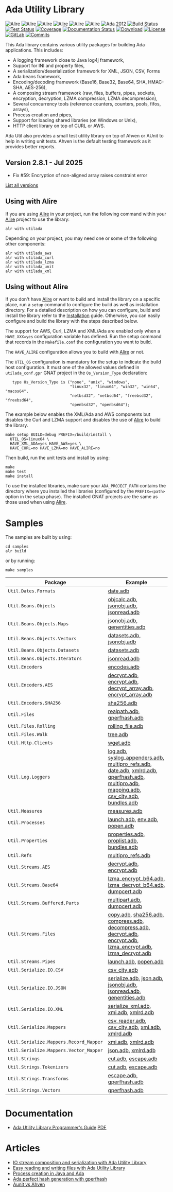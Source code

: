 # Ada Utility Library

[![Alire](https://img.shields.io/endpoint?url=https://alire.ada.dev/badges/utilada.json)](https://alire.ada.dev/crates/utilada)
[![Alire](https://img.shields.io/endpoint?url=https://alire.ada.dev/badges/utilada_lzma.json)](https://alire.ada.dev/crates/utilada_lzma)
[![Alire](https://img.shields.io/endpoint?url=https://alire.ada.dev/badges/utilada_curl.json)](https://alire.ada.dev/crates/utilada_curl)
[![Alire](https://img.shields.io/endpoint?url=https://alire.ada.dev/badges/utilada_unit.json)](https://alire.ada.dev/crates/utilada_unit)
[![Alire](https://img.shields.io/endpoint?url=https://alire.ada.dev/badges/utilada_xml.json)](https://alire.ada.dev/crates/utilada_xml)
[![Alire](https://img.shields.io/endpoint?url=https://alire.ada.dev/badges/utilada_aws.json)](https://alire.ada.dev/crates/utilada_aws)
[![Ada 2012](https://img.shields.io/badge/2012-inside-green?logo=ada&logoColor=white&logoSize=auto)](https://adaic.org/ada-resources/standards/ada12)
[![Build Status](https://img.shields.io/endpoint?url=https://porion.vacs.fr/porion/api/v1/projects/ada-util/badges/build.json)](https://porion.vacs.fr/porion/projects/view/ada-util/summary)
[![Test Status](https://img.shields.io/endpoint?url=https://porion.vacs.fr/porion/api/v1/projects/ada-util/badges/tests.json)](https://porion.vacs.fr/porion/projects/view/ada-util/xunits)
[![Coverage](https://img.shields.io/endpoint?url=https://porion.vacs.fr/porion/api/v1/projects/ada-util/badges/coverage.json)](https://porion.vacs.fr/porion/projects/view/ada-util/summary)
[![Documentation Status](https://readthedocs.org/projects/ada-util/badge/?version=latest)](https://ada-util.readthedocs.io/en/latest/?badge=latest)
[![Download](https://img.shields.io/badge/download-2.8.0-brightgreen.svg)](http://download.vacs.fr/ada-util/ada-util-2.8.0.tar.gz)
[![License](https://img.shields.io/badge/license-APACHE2-blue.svg)](LICENSE)
[![GitLab](https://img.shields.io/badge/repo-GitLab-6C488A.svg)](https://gitlab.com/stcarrez/ada-util)
[![Commits](https://img.shields.io/github/commits-since/stcarrez/ada-util/2.8.0.svg)](Commits)

This Ada library contains various utility packages for building
Ada applications.  This includes:

* A logging framework close to Java log4j framework,
* Support for INI and property files,
* A serialization/deserialization framework for XML, JSON, CSV, Forms
* Ada beans framework,
* Encoding/decoding framework (Base16, Base32, Base64, SHA, HMAC-SHA, AES-256),
* A composing stream framework (raw, files, buffers, pipes, sockets, encryption, decryption, LZMA compression, LZMA decompression),
* Several concurrency tools (reference counters, counters, pools, fifos, arrays),
* Process creation and pipes,
* Support for loading shared libraries (on Windows or Unix),
* HTTP client library on top of CURL or AWS.

Ada Util also provides a small test utility library on top of
Ahven or AUnit to help in writing unit tests.  Ahven is the default testing
framework as it provides better reports.

## Version 2.8.1  - Jul 2025
  - Fix #59: Encryption of non-aligned array raises constraint error

[List all versions](https://github.com/stcarrez/ada-util/blob/master/NEWS.md)

## Using with Alire

If you are using [Alire](https://alire.ada.dev/) in your project, run the following command
within your [Alire](https://alire.ada.dev/) project to use the library:

```
alr with utilada
```

Depending on your project, you may need one or some of the following other components:

```
alr with utilada_aws
alr with utilada_curl
alr with utilada_lzma
alr with utilada_unit
alr with utilada_xml
```

## Using without Alire

If you don't have [Alire](https://alire.ada.dev/) or want to build and install the library
on a specific place, run a `setup` command to configure the build as well as installation
directory.
For a detailed description on how you can configure, build and install the library
refer to the [Installation](https://ada-util.readthedocs.io/en/latest/Installation/) guide.
Otherwise, you can easily configure and build the library with the steps described below.

The support for AWS, Curl, LZMA and XML/Ada are enabled only when a `HAVE_XXX=yes` configuration
variable has defined.  Run the setup command that records in the `Makefile.conf` the configuration
you want to build.

The `HAVE_ALIRE` configuration allows you to build with [Alire](https://alire.ada.dev/) or not.

The `UTIL_OS` configuration is mandatory for the setup to indicate the build host configuration.
It must one of the allowed values defined in `utilada_conf.gpr` GNAT project in the
`Os_Version_Type` declaration:

```
   type Os_Version_Type is ("none", "unix", "windows",
                            "linux32", "linux64", "win32", "win64", "macos64",
                            "netbsd32", "netbsd64", "freebsd32", "freebsd64",
                            "openbsd32", "openbsd64");
```

The example below enables the XML/Ada and AWS components but disables
the Curl and LZMA support and disables the use of [Alire](https://alire.ada.dev/) to build
the library.

```
make setup BUILD=debug PREFIX=/build/install \
  UTIL_OS=linux64 \
  HAVE_XML_ADA=yes HAVE_AWS=yes \
  HAVE_CURL=no HAVE_LZMA=no HAVE_ALIRE=no
```

Then build, run the unit tests and install by using:

```
make
make test
make install
```

To use the installed libraries, make sure your `ADA_PROJECT_PATH` contains the directory
where you installed the libraries (configured by the `PREFIX=<path>` option in the setup phase).
The installed GNAT projects are the same as those used when using [Alire](https://alire.ada.dev/).

# Samples

The samples are built by using:
```
cd samples
alr build
```   

or by running:

```
make samples
```


| Package              | Example                                                                      |
|----------------------|------------------------------------------------------------------------------|
| `Util.Dates.Formats` | [date.adb](https://github.com/stcarrez/ada-util/tree/master/samples/src/date.adb)|
| `Util.Beans.Objects` | [objcalc.adb](https://github.com/stcarrez/ada-util/tree/master/samples/src/objcalc.adb), [jsonobj.adb](https://github.com/stcarrez/ada-util/tree/master/samples/src/jsonobj.adb), [jsonread.adb](https://github.com/stcarrez/ada-util/tree/master/samples/src/jsonread.adb)|
| `Util.Beans.Objects.Maps` | [jsonobj.adb](https://github.com/stcarrez/ada-util/tree/master/samples/src/jsonobj.adb), [genentities.adb](https://github.com/stcarrez/ada-util/tree/master/samples/src/genentities.adb)|
| `Util.Beans.Objects.Vectors` | [datasets.adb](https://github.com/stcarrez/ada-util/tree/master/samples/src/datasets.adb), [jsonobj.adb](https://github.com/stcarrez/ada-util/tree/master/samples/src/jsonobj.adb)|
| `Util.Beans.Objects.Datasets` | [datasets.adb](https://github.com/stcarrez/ada-util/tree/master/samples/src/datasets.adb)|
| `Util.Beans.Objects.Iterators` | [jsonread.adb](https://github.com/stcarrez/ada-util/tree/master/samples/src/jsonread.adb)|
| `Util.Encoders` | [encodes.adb](https://github.com/stcarrez/ada-util/tree/master/samples/src/encodes.adb) |
| `Util.Encoders.AES` | [decrypt.adb](https://github.com/stcarrez/ada-util/tree/master/samples/src/decrypt.adb), [encrypt.adb](https://github.com/stcarrez/ada-util/tree/master/samples/src/encrypt.adb), [decrypt_array.adb](https://github.com/stcarrez/ada-util/tree/master/samples/src/decrypt_array.adb), [encrypt_array.adb](https://github.com/stcarrez/ada-util/tree/master/samples/src/encrypt_array.adb) |
| `Util.Encoders.SHA256` | [sha256.adb](https://github.com/stcarrez/ada-util/tree/master/samples/src/sha256.adb) |
| `Util.Files` | [realpath.adb](https://github.com/stcarrez/ada-util/tree/master/samples/src/realpath.adb), [gperfhash.adb](https://github.com/stcarrez/ada-util/tree/master/samples/src/gperfhash.adb) |
| `Util.Files.Rolling` | [rolling_file.adb](https://github.com/stcarrez/ada-util/tree/master/samples/src/rolling_file.adb) |
| `Util.Files.Walk` | [tree.adb](https://github.com/stcarrez/ada-util/tree/master/samples/src/tree.adb) |
| `Util.Http.Clients` | [wget.adb](https://github.com/stcarrez/ada-util/tree/master/samples/src/wget.adb) |
| `Util.Log.Loggers` | [log.adb](https://github.com/stcarrez/ada-util/tree/master/samples/src/log.adb), [syslog_appenders.adb](https://github.com/stcarrez/ada-util/tree/master/samples/src/syslog_appenders.adb), [multipro_refs.adb](https://github.com/stcarrez/ada-util/tree/master/samples/src/multipro_refs.adb), [date.adb](https://github.com/stcarrez/ada-util/tree/master/samples/src/date.adb), [xmlrd.adb](https://github.com/stcarrez/ada-util/tree/master/samples/src/xmlrd.adb), [gperfhash.adb](https://github.com/stcarrez/ada-util/tree/master/samples/src/gperfhash.adb), [multipro.adb](https://github.com/stcarrez/ada-util/tree/master/samples/src/multipro.adb), [mapping.adb](https://github.com/stcarrez/ada-util/tree/master/samples/src/mapping.adb), [csv_city.adb](https://github.com/stcarrez/ada-util/tree/master/samples/src/csv_city.adb), [bundles.adb](https://github.com/stcarrez/ada-util/tree/master/samples/src/bundles.adb) |
| `Util.Measures` | [measures.adb](https://github.com/stcarrez/ada-util/tree/master/samples/src/measures.adb) |
| `Util.Processes` | [launch.adb](https://github.com/stcarrez/ada-util/tree/master/samples/src/launch.adb), [env.adb](https://github.com/stcarrez/ada-util/tree/master/samples/src/env.adb), [popen.adb](https://github.com/stcarrez/ada-util/tree/master/samples/src/popen.adb) |
| `Util.Properties` | [properties.adb](https://github.com/stcarrez/ada-util/tree/master/samples/src/properties.adb), [proplist.adb](https://github.com/stcarrez/ada-util/tree/master/samples/src/proplist.adb), [bundles.adb](https://github.com/stcarrez/ada-util/tree/master/samples/src/bundles.adb) |
| `Util.Refs` | [multipro_refs.adb](https://github.com/stcarrez/ada-util/tree/master/samples/src/multipro_refs.adb) |
| `Util.Streams.AES` | [decrypt.adb](https://github.com/stcarrez/ada-util/tree/master/samples/src/decrypt.adb), [encrypt.adb](https://github.com/stcarrez/ada-util/tree/master/samples/src/encrypt.adb) |
| `Util.Streams.Base64` | [lzma_encrypt_b64.adb](https://github.com/stcarrez/ada-util/tree/master/samples/src/lzma_encrypt_b64.adb), [lzma_decrypt_b64.adb](https://github.com/stcarrez/ada-util/tree/master/samples/src/lzma_decrypt_b64.adb), [dumpcert.adb](https://github.com/stcarrez/ada-util/tree/master/samples/src/dumpcert.adb) |
| `Util.Streams.Buffered.Parts` | [multipart.adb](https://github.com/stcarrez/ada-util/tree/master/samples/src/multipart.adb), [dumpcert.adb](https://github.com/stcarrez/ada-util/tree/master/samples/src/dumpcert.adb) |
| `Util.Streams.Files` | [copy.adb](https://github.com/stcarrez/ada-util/tree/master/samples/src/copy.adb), [sha256.adb](https://github.com/stcarrez/ada-util/tree/master/samples/src/sha256.adb), [compress.adb](https://github.com/stcarrez/ada-util/tree/master/samples/src/compress.adb), [decompress.adb](https://github.com/stcarrez/ada-util/tree/master/samples/src/decompress.adb), [decrypt.adb](https://github.com/stcarrez/ada-util/tree/master/samples/src/decrypt.adb), [encrypt.adb](https://github.com/stcarrez/ada-util/tree/master/samples/src/encrypt.adb), [lzma_encrypt.adb](https://github.com/stcarrez/ada-util/tree/master/samples/src/lzma_encrypt.adb), [lzma_decrypt.adb](https://github.com/stcarrez/ada-util/tree/master/samples/src/lzma_decrypt.adb) |
| `Util.Streams.Pipes` | [launch.adb](https://github.com/stcarrez/ada-util/tree/master/samples/src/launch.adb), [popen.adb](https://github.com/stcarrez/ada-util/tree/master/samples/src/popen.adb) |
| `Util.Serialize.IO.CSV` | [csv_city.adb](https://github.com/stcarrez/ada-util/tree/master/samples/src/csv_city.adb) |
| `Util.Serialize.IO.JSON` | [serialize.adb](https://github.com/stcarrez/ada-util/tree/master/samples/src/serialize.adb), [json.adb](https://github.com/stcarrez/ada-util/tree/master/samples/src/json.adb), [jsonobj.adb](https://github.com/stcarrez/ada-util/tree/master/samples/src/jsonobj.adb), [jsonread.adb](https://github.com/stcarrez/ada-util/tree/master/samples/src/jsonread.adb), [genentities.adb](https://github.com/stcarrez/ada-util/tree/master/samples/src/genentities.adb) |
| `Util.Serialize.IO.XML` | [serialize_xml.adb](https://github.com/stcarrez/ada-util/tree/master/samples/src/serialize_xml.adb), [xmi.adb](https://github.com/stcarrez/ada-util/tree/master/samples/src/xmi.adb), [xmlrd.adb](https://github.com/stcarrez/ada-util/tree/master/samples/src/xmlrd.adb) |
| `Util.Serialize.Mappers` | [csv_reader.adb](https://github.com/stcarrez/ada-util/tree/master/samples/src/csv_reader.adb), [csv_city.adb](https://github.com/stcarrez/ada-util/tree/master/samples/src/csv_city.adb), [xmi.adb](https://github.com/stcarrez/ada-util/tree/master/samples/src/xmi.adb), [xmlrd.adb](https://github.com/stcarrez/ada-util/tree/master/samples/src/xmlrd.adb) |
| `Util.Serialize.Mappers.Record_Mapper` | [xmi.adb](https://github.com/stcarrez/ada-util/tree/master/samples/src/xmi.adb), [xmlrd.adb](https://github.com/stcarrez/ada-util/tree/master/samples/src/xmlrd.adb) |
| `Util.Serialize.Mappers.Vector_Mapper` | [json.adb](https://github.com/stcarrez/ada-util/tree/master/samples/src/json.adb), [xmlrd.adb](https://github.com/stcarrez/ada-util/tree/master/samples/src/xmlrd.adb) |
| `Util.Strings` | [cut.adb](https://github.com/stcarrez/ada-util/tree/master/samples/src/cut.adb), [escape.adb](https://github.com/stcarrez/ada-util/tree/master/samples/src/escape.adb) |
| `Util.Strings.Tokenizers` | [cut.adb](https://github.com/stcarrez/ada-util/tree/master/samples/src/cut.adb), [escape.adb](https://github.com/stcarrez/ada-util/tree/master/samples/src/escape.adb) |
| `Util.Strings.Transforms` | [escape.adb](https://github.com/stcarrez/ada-util/tree/master/samples/src/escape.adb), [gperfhash.adb](https://github.com/stcarrez/ada-util/tree/master/samples/src/gperfhash.adb) |
| `Util.Strings.Vectors` | [gperfhash.adb](https://github.com/stcarrez/ada-util/tree/master/samples/src/gperfhash.adb) |

# Documentation

* [Ada Utility Library Programmer's Guide](https://ada-util.readthedocs.io/en/latest/) [PDF](https://github.com/stcarrez/ada-util/blob/master/docs/utilada-book.pdf)

# Articles

* [IO stream composition and serialization with Ada Utility Library](https://blog.vacs.fr/vacs/blogs/post.html?post=2022/03/05/IO-stream-composition-and-serialization-with-Ada-Utility-Library)
* [Easy reading and writing files with Ada Utility Library](https://blog.vacs.fr/vacs/blogs/post.html?post=2020/08/09/Easy-reading-and-writing-files-with-Ada-Utility-Library)
* [Process creation in Java and Ada](https://blog.vacs.fr/vacs/blogs/post.html?post=2012/03/16/Process-creation-in-Java-and-Ada)
* [Ada perfect hash generation with gperfhash](https://blog.vacs.fr/vacs/blogs/post.html?post=2012/01/16/Ada-perfect-hash-generation)
* [Aunit vs Ahven](https://blog.vacs.fr/vacs/blogs/post.html?post=2011/11/27/Aunit-vs-Ahven)
